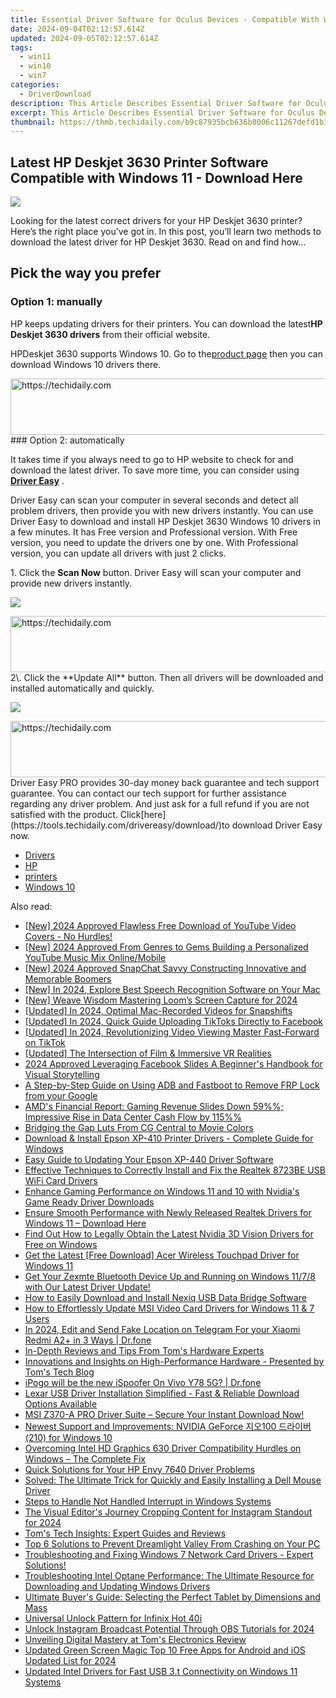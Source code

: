 ```yaml
---
title: Essential Driver Software for Oculus Devices - Compatible With Windows Systems
date: 2024-09-04T02:12:57.614Z
updated: 2024-09-05T02:12:57.614Z
tags:
  - win11
  - win10
  - win7
categories:
  - DriverDownload
description: This Article Describes Essential Driver Software for Oculus Devices - Compatible With Windows Systems
excerpt: This Article Describes Essential Driver Software for Oculus Devices - Compatible With Windows Systems
thumbnail: https://thmb.techidaily.com/b9c87935bcb636b8006c11267defd1b13d4f0a5467f4617c51e1bd762f7f5db4.png
---
```


## Latest HP Deskjet 3630 Printer Software Compatible with Windows 11 - Download Here

![](https://images.drivereasy.com/wp-content/uploads/2016/12/img_5847b6f738209.jpg)

 Looking for the latest correct drivers for your HP Deskjet 3630 printer? Here’s the right place you’ve got in. In this post, you’ll learn two methods to download the latest driver for HP Deskjet 3630\. Read on and find how…

## Pick the way you prefer

### **Option 1: manually**

 HP keeps updating drivers for their printers. You can download the latest**HP Deskjet 3630 drivers** from their official website.
  
 HPDeskjet 3630 supports Windows 10. Go to the[product page](http://support.hp.com/us-en/product/HP-DeskJet-3630-All-in-One-Printer-series/7172306/drivers) then you can download Windows 10 drivers there.

<!-- affiliate ads begin -->
<a href="https://appsumo.8odi.net/c/5597632/2118306/7443" target="_top" id="2118306">
  <img src="//a.impactradius-go.com/display-ad/7443-2118306" border="0" alt="https://techidaily.com" width="728" height="90"/>
</a>
<img height="0" width="0" src="https://appsumo.8odi.net/i/5597632/2118306/7443" style="position:absolute;visibility:hidden;" border="0" />
<!-- affiliate ads end -->
### Option 2: automatically

 It takes time if you always need to go to HP website to check for and download the latest driver. To save more time, you can consider using **[Driver Easy](https://tools.techidaily.com/drivereasy/download/)**  .
  
 Driver Easy can scan your computer in several seconds and detect all problem drivers, then provide you with new drivers instantly. You can use Driver Easy to download and install HP Deskjet 3630 Windows 10 drivers in a few minutes. It has Free version and Professional version. With Free version, you need to update the drivers one by one. With Professional version, you can update all drivers with just 2 clicks.  
  
 1\. Click the **Scan Now** button. Driver Easy will scan your computer and provide new drivers instantly.  

![](https://images.drivereasy.com/wp-content/uploads/2017/04/img_58feda78bc337.png)

<!-- affiliate ads begin -->
<a href="https://appsumo.8odi.net/c/5597632/2030395/7443" target="_top" id="2030395">
  <img src="//a.impactradius-go.com/display-ad/7443-2030395" border="0" alt="https://techidaily.com" width="728" height="90"/>
</a>
<img height="0" width="0" src="https://appsumo.8odi.net/i/5597632/2030395/7443" style="position:absolute;visibility:hidden;" border="0" />
<!-- affiliate ads end -->
 2\. Click the **Update All** button. Then all drivers will be downloaded and installed automatically and quickly.  
  
![](https://images.drivereasy.com/wp-content/uploads/2017/04/img_58fee11060ec2.jpg)

<!-- affiliate ads begin -->
<a href="https://versadesk.pxf.io/c/5597632/1815679/21290" target="_top" id="1815679">
  <img src="//a.impactradius-go.com/display-ad/21290-1815679" border="0" alt="https://techidaily.com" width="728" height="90"/>
</a>
<img height="0" width="0" src="https://versadesk.pxf.io/i/5597632/1815679/21290" style="position:absolute;visibility:hidden;" border="0" />
<!-- affiliate ads end -->
Driver Easy PRO provides 30-day money back guarantee and tech support guarantee. You can contact our tech support for further assistance regarding any driver problem. And just ask for a full refund if you are not satisfied with the product. Click[here](https://tools.techidaily.com/drivereasy/download/)to download Driver Easy now.

* [Drivers](https://tools.techidaily.com/drivereasy/download/)
* [HP](https://tools.techidaily.com/drivereasy/download/)
* [printers](https://tools.techidaily.com/drivereasy/download/)
* [Windows 10](https://tools.techidaily.com/drivereasy/download/)

<ins class="adsbygoogle"
     style="display:block"
     data-ad-format="autorelaxed"
     data-ad-client="ca-pub-7571918770474297"
     data-ad-slot="1223367746"></ins>



<ins class="adsbygoogle"
     style="display:block"
     data-ad-client="ca-pub-7571918770474297"
     data-ad-slot="8358498916"
     data-ad-format="auto"
     data-full-width-responsive="true"></ins>

<span class="atpl-alsoreadstyle">Also read:</span>
<div><ul>
<li><a href="https://youtube-zero.techidaily.com/024-approved-flawless-free-download-of-youtube-video-covers-no-hurdles/"><u>[New] 2024 Approved  Flawless Free Download of YouTube Video Covers - No Hurdles!</u></a></li>
<li><a href="https://youtube-blog.techidaily.com/024-approved-from-genres-to-gems-building-a-personalized-youtube-music-mix-onlinemobile/"><u>[New] 2024 Approved  From Genres to Gems  Building a Personalized YouTube Music Mix Online/Mobile</u></a></li>
<li><a href="https://snapchat-videos.techidaily.com/new-2024-approved-snapchat-savvy-constructing-innovative-and-memorable-boomers/"><u>[New] 2024 Approved  SnapChat Savvy  Constructing Innovative and Memorable Boomers</u></a></li>
<li><a href="https://fox-links.techidaily.com/new-in-2024-explore-best-speech-recognition-software-on-your-mac/"><u>[New] In 2024, Explore Best Speech Recognition Software on Your Mac</u></a></li>
<li><a href="https://screen-activity-recording.techidaily.com/new-weave-wisdom-mastering-looms-screen-capture-for-2024/"><u>[New] Weave Wisdom  Mastering Loom’s Screen Capture for 2024</u></a></li>
<li><a href="https://snapchat-videos.techidaily.com/updated-in-2024-optimal-mac-recorded-videos-for-snapshifts/"><u>[Updated] In 2024, Optimal Mac-Recorded Videos for Snapshifts</u></a></li>
<li><a href="https://facebook-video-files.techidaily.com/updated-in-2024-quick-guide-uploading-tiktoks-directly-to-facebook/"><u>[Updated] In 2024, Quick Guide  Uploading TikToks Directly to Facebook</u></a></li>
<li><a href="https://tiktok-video-files.techidaily.com/updated-in-2024-revolutionizing-video-viewing-master-fast-forward-on-tiktok/"><u>[Updated] In 2024, Revolutionizing Video Viewing  Master Fast-Forward on TikTok</u></a></li>
<li><a href="https://some-guidance.techidaily.com/updated-the-intersection-of-film-and-immersive-vr-realities/"><u>[Updated] The Intersection of Film & Immersive VR Realities</u></a></li>
<li><a href="https://facebook-clips.techidaily.com/2024-approved-leveraging-facebook-slides-a-beginners-handbook-for-visual-storytelling/"><u>2024 Approved  Leveraging Facebook Slides  A Beginner's Handbook for Visual Storytelling</u></a></li>
<li><a href="https://bypass-frp.techidaily.com/a-step-by-step-guide-on-using-adb-and-fastboot-to-remove-frp-lock-from-your-google-by-drfone-android/"><u>A Step-by-Step Guide on Using ADB and Fastboot to Remove FRP Lock from your Google</u></a></li>
<li><a href="https://hardware-help.techidaily.com/amds-financial-report-gaming-revenue-slides-down-59-impressive-rise-in-data-center-cash-flow-by-115/"><u>AMD's Financial Report: Gaming Revenue Slides Down 59%%; Impressive Rise in Data Center Cash Flow by 115%%</u></a></li>
<li><a href="https://fox-boxes.techidaily.com/bridging-the-gap-luts-from-cg-central-to-movie-colors/"><u>Bridging the Gap  Luts From CG Central to Movie Colors</u></a></li>
<li><a href="https://hardware-help.techidaily.com/download-and-install-epson-xp-410-printer-drivers-complete-guide-for-windows/"><u>Download & Install Epson XP-410 Printer Drivers - Complete Guide for Windows</u></a></li>
<li><a href="https://hardware-help.techidaily.com/easy-guide-to-updating-your-epson-xp-440-driver-software/"><u>Easy Guide to Updating Your Epson XP-440 Driver Software</u></a></li>
<li><a href="https://hardware-help.techidaily.com/effective-techniques-to-correctly-install-and-fix-the-realtek-8723be-usb-wifi-card-drivers/"><u>Effective Techniques to Correctly Install and Fix the Realtek 8723BE USB WiFi Card Drivers</u></a></li>
<li><a href="https://hardware-help.techidaily.com/enhance-gaming-performance-on-windows-11-and-10-with-nvidias-game-ready-driver-downloads/"><u>Enhance Gaming Performance on Windows 11 and 10 with Nvidia's Game Ready Driver Downloads</u></a></li>
<li><a href="https://hardware-help.techidaily.com/1722975156533-ensure-smooth-performance-with-newly-released-realtek-drivers-for-windows-11-download-here/"><u>Ensure Smooth Performance with Newly Released Realtek Drivers for Windows 11 – Download Here</u></a></li>
<li><a href="https://hardware-help.techidaily.com/find-out-how-to-legally-obtain-the-latest-nvidia-3d-vision-drivers-for-free-on-windows/"><u>Find Out How to Legally Obtain the Latest Nvidia 3D Vision Drivers for Free on Windows</u></a></li>
<li><a href="https://hardware-help.techidaily.com/get-the-latest-free-download-acer-wireless-touchpad-driver-for-windows-11/"><u>Get the Latest [Free Download] Acer Wireless Touchpad Driver for Windows 11</u></a></li>
<li><a href="https://hardware-help.techidaily.com/1722975516817-get-your-zexmte-bluetooth-device-up-and-running-on-windows-1178-with-our-latest-driver-update/"><u>Get Your Zexmte Bluetooth Device Up and Running on Windows 11/7/8 with Our Latest Driver Update!</u></a></li>
<li><a href="https://hardware-help.techidaily.com/how-to-easily-download-and-install-nexiq-usb-data-bridge-software/"><u>How to Easily Download and Install Nexiq USB Data Bridge Software</u></a></li>
<li><a href="https://hardware-help.techidaily.com/how-to-effortlessly-update-msi-video-card-drivers-for-windows-11-and-7-users/"><u>How to Effortlessly Update MSI Video Card Drivers for Windows 11 & 7 Users</u></a></li>
<li><a href="https://review-topics.techidaily.com/in-2024-edit-and-send-fake-location-on-telegram-for-your-xiaomi-redmi-a2plus-in-3-ways-drfone-by-drfone-virtual-android/"><u>In 2024, Edit and Send Fake Location on Telegram For your Xiaomi Redmi A2+ in 3 Ways | Dr.fone</u></a></li>
<li><a href="https://hardware-help.techidaily.com/in-depth-reviews-and-tips-from-toms-hardware-experts/"><u>In-Depth Reviews and Tips From Tom's Hardware Experts</u></a></li>
<li><a href="https://hardware-help.techidaily.com/innovations-and-insights-on-high-performance-hardware-presented-by-toms-tech-blog/"><u>Innovations and Insights on High-Performance Hardware - Presented by Tom's Tech Blog</u></a></li>
<li><a href="https://change-location.techidaily.com/ipogo-will-be-the-new-ispoofer-on-vivo-y78-5g-drfone-by-drfone-virtual-android/"><u>iPogo will be the new iSpoofer On Vivo Y78 5G? | Dr.fone</u></a></li>
<li><a href="https://hardware-help.techidaily.com/lexar-usb-driver-installation-simplified-fast-and-reliable-download-options-available/"><u>Lexar USB Driver Installation Simplified - Fast & Reliable Download Options Available</u></a></li>
<li><a href="https://hardware-help.techidaily.com/msi-z370-a-pro-driver-suite-secure-your-instant-download-now/"><u>MSI Z370-A PRO Driver Suite – Secure Your Instant Download Now!</u></a></li>
<li><a href="https://hardware-help.techidaily.com/newest-support-and-improvements-nvidia-geforce-100-210-for-windows-10/"><u>Newest Support and Improvements: NVIDIA GeForce 지오100 드라이버 (210) for Windows 10</u></a></li>
<li><a href="https://hardware-help.techidaily.com/overcoming-intel-hd-graphics-630-driver-compatibility-hurdles-on-windows-the-complete-fix/"><u>Overcoming Intel HD Graphics 630 Driver Compatibility Hurdles on Windows – The Complete Fix</u></a></li>
<li><a href="https://hardware-help.techidaily.com/quick-solutions-for-your-hp-envy-7640-driver-problems/"><u>Quick Solutions for Your HP Envy 7640 Driver Problems</u></a></li>
<li><a href="https://hardware-help.techidaily.com/solved-the-ultimate-trick-for-quickly-and-easily-installing-a-dell-mouse-driver/"><u>Solved: The Ultimate Trick for Quickly and Easily Installing a Dell Mouse Driver</u></a></li>
<li><a href="https://win11-tips.techidaily.com/steps-to-handle-not-handled-interrupt-in-windows-systems/"><u>Steps to Handle Not Handled Interrupt in Windows Systems</u></a></li>
<li><a href="https://instagram-videos.techidaily.com/the-visual-editors-journey-cropping-content-for-instagram-standout-for-2024/"><u>The Visual Editor's Journey  Cropping Content for Instagram Standout for 2024</u></a></li>
<li><a href="https://hardware-help.techidaily.com/toms-tech-insights-expert-guides-and-reviews/"><u>Tom's Tech Insights: Expert Guides and Reviews</u></a></li>
<li><a href="https://win-answers.techidaily.com/top-6-solutions-to-prevent-dreamlight-valley-from-crashing-on-your-pc/"><u>Top 6 Solutions to Prevent Dreamlight Valley From Crashing on Your PC</u></a></li>
<li><a href="https://hardware-help.techidaily.com/troubleshooting-and-fixing-windows-7-network-card-drivers-expert-solutions/"><u>Troubleshooting and Fixing Windows 7 Network Card Drivers - Expert Solutions!</u></a></li>
<li><a href="https://hardware-help.techidaily.com/troubleshooting-intel-optane-performance-the-ultimate-resource-for-downloading-and-updating-windows-drivers/"><u>Troubleshooting Intel Optane Performance: The Ultimate Resource for Downloading and Updating Windows Drivers</u></a></li>
<li><a href="https://buynow-tips.techidaily.com/1723053241983-ultimate-buyers-guide-selecting-the-perfect-tablet-by-dimensions-and-mass/"><u>Ultimate Buyer's Guide: Selecting the Perfect Tablet by Dimensions and Mass</u></a></li>
<li><a href="https://unlock-android.techidaily.com/universal-unlock-pattern-for-infinix-hot-40i-by-drfone-android/"><u>Universal Unlock Pattern for Infinix Hot 40i</u></a></li>
<li><a href="https://video-capture.techidaily.com/unlock-instagram-broadcast-potential-through-obs-tutorials-for-2024/"><u>Unlock Instagram Broadcast Potential Through OBS Tutorials for 2024</u></a></li>
<li><a href="https://hardware-help.techidaily.com/unveiling-digital-mastery-at-toms-electronics-review/"><u>Unveiling Digital Mastery at Tom's Electronics Review</u></a></li>
<li><a href="https://smart-video-creator.techidaily.com/updated-green-screen-magic-top-10-free-apps-for-android-and-ios-updated-list-for-2024/"><u>Updated Green Screen Magic Top 10 Free Apps for Android and iOS Updated List for 2024</u></a></li>
<li><a href="https://hardware-help.techidaily.com/updated-intel-drivers-for-fast-usb-3t-connectivity-on-windows-11-systems/"><u>Updated Intel Drivers for Fast USB 3.t Connectivity on Windows 11 Systems</u></a></li>
</ul></div>
